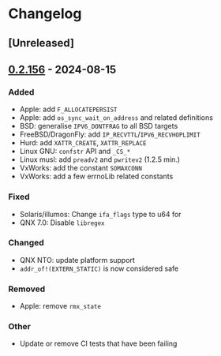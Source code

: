 # Changelog

## [Unreleased]

## [0.2.156](https://github.com/rust-lang/libc/compare/v0.2.155...v0.2.156) - 2024-08-15

### Added
- Apple: add `F_ALLOCATEPERSIST`
- Apple: add `os_sync_wait_on_address` and related definitions
- BSD: generalise `IPV6_DONTFRAG` to all BSD targets
- FreeBSD/DragonFly: add `IP_RECVTTL`/`IPV6_RECVHOPLIMIT`
- Hurd: add `XATTR_CREATE`, `XATTR_REPLACE`
- Linux GNU: `confstr` API and `_CS_*`
- Linux musl: add `preadv2` and `pwritev2` (1.2.5 min.)
- VxWorks: add the constant `SOMAXCONN`
- VxWorks: add a few errnoLib related constants

### Fixed
- Solaris/illumos: Change `ifa_flags` type to u64 for 
- QNX 7.0: Disable `libregex`

### Changed
- QNX NTO: update platform support
- `addr_of!(EXTERN_STATIC)` is now considered safe

### Removed
- Apple: remove `rmx_state`

### Other
- Update or remove CI tests that have been failing
